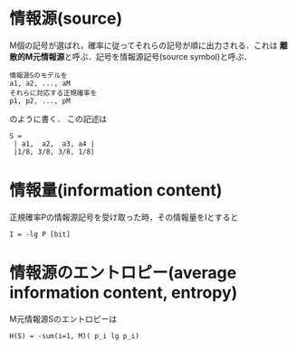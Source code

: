 # 情報源(source)
M個の記号が選ばれ，確率に従ってそれらの記号が順に出力される．これは
**離散的M元情報源**と呼ぶ．記号を情報源記号(source symbol)と呼ぶ．

```
情報源Sのモデルを
a1, a2, ..., aM
それらに対応する正規確率を
p1, p2, ..., pM
```
のように書く．
この記述は

```
S =
 | a1,  a2,  a3, a4 |
 |1/8, 3/8, 3/8, 1/8|
```

# 情報量(information content)
正規確率Pの情報源記号を受け取った時，その情報量をIとすると

```
I = -lg P [bit]
```

# 情報源のエントロピー(average information content, entropy)

M元情報源Sのエントロピーは

```
H(S) = -sum(i=1, M)( p_i lg p_i)
```

